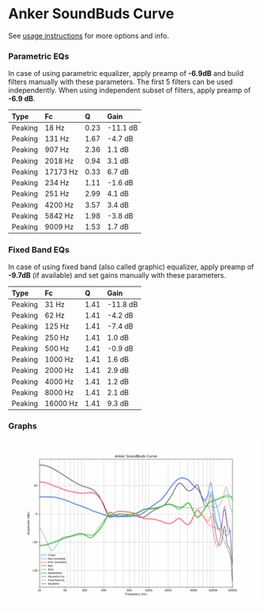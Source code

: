 # Anker SoundBuds Curve
See [usage instructions](https://github.com/jaakkopasanen/AutoEq#usage) for more options and info.

### Parametric EQs
In case of using parametric equalizer, apply preamp of **-6.9dB** and build filters manually
with these parameters. The first 5 filters can be used independently.
When using independent subset of filters, apply preamp of **-6.9 dB**.

| Type    | Fc       |    Q | Gain     |
|:--------|:---------|:-----|:---------|
| Peaking | 18 Hz    | 0.23 | -11.1 dB |
| Peaking | 131 Hz   | 1.67 | -4.7 dB  |
| Peaking | 907 Hz   | 2.36 | 1.1 dB   |
| Peaking | 2018 Hz  | 0.94 | 3.1 dB   |
| Peaking | 17173 Hz | 0.33 | 6.7 dB   |
| Peaking | 234 Hz   | 1.11 | -1.6 dB  |
| Peaking | 251 Hz   | 2.99 | 4.1 dB   |
| Peaking | 4200 Hz  | 3.57 | 3.4 dB   |
| Peaking | 5842 Hz  | 1.98 | -3.8 dB  |
| Peaking | 9009 Hz  | 1.53 | 1.7 dB   |

### Fixed Band EQs
In case of using fixed band (also called graphic) equalizer, apply preamp of **-9.7dB**
(if available) and set gains manually with these parameters.

| Type    | Fc       |    Q | Gain     |
|:--------|:---------|:-----|:---------|
| Peaking | 31 Hz    | 1.41 | -11.8 dB |
| Peaking | 62 Hz    | 1.41 | -4.2 dB  |
| Peaking | 125 Hz   | 1.41 | -7.4 dB  |
| Peaking | 250 Hz   | 1.41 | 1.0 dB   |
| Peaking | 500 Hz   | 1.41 | -0.9 dB  |
| Peaking | 1000 Hz  | 1.41 | 1.6 dB   |
| Peaking | 2000 Hz  | 1.41 | 2.9 dB   |
| Peaking | 4000 Hz  | 1.41 | 1.2 dB   |
| Peaking | 8000 Hz  | 1.41 | 2.1 dB   |
| Peaking | 16000 Hz | 1.41 | 9.3 dB   |

### Graphs
![](./Anker%20SoundBuds%20Curve.png)